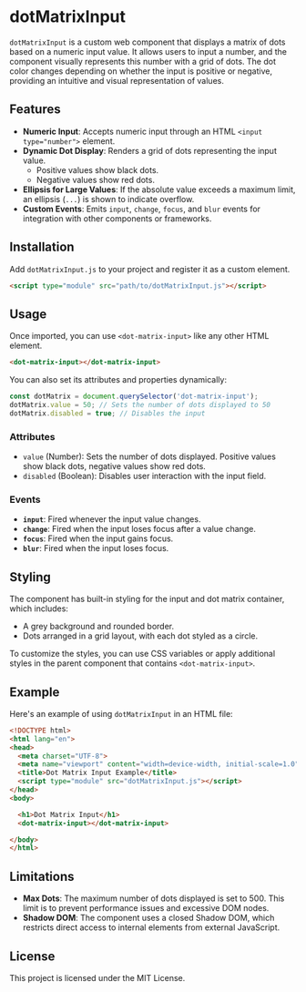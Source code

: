 
# dotMatrixInput

`dotMatrixInput` is a custom web component that displays a matrix of dots based on a numeric input value. It allows users to input a number, and the component visually represents this number with a grid of dots. The dot color changes depending on whether the input is positive or negative, providing an intuitive and visual representation of values.

## Features

- **Numeric Input**: Accepts numeric input through an HTML `<input type="number">` element.
- **Dynamic Dot Display**: Renders a grid of dots representing the input value. 
  - Positive values show black dots.
  - Negative values show red dots.
- **Ellipsis for Large Values**: If the absolute value exceeds a maximum limit, an ellipsis (`...`) is shown to indicate overflow.
- **Custom Events**: Emits `input`, `change`, `focus`, and `blur` events for integration with other components or frameworks.

## Installation

Add `dotMatrixInput.js` to your project and register it as a custom element.

```html
<script type="module" src="path/to/dotMatrixInput.js"></script>
```

## Usage

Once imported, you can use `<dot-matrix-input>` like any other HTML element.

```html
<dot-matrix-input></dot-matrix-input>
```

You can also set its attributes and properties dynamically:

```javascript
const dotMatrix = document.querySelector('dot-matrix-input');
dotMatrix.value = 50; // Sets the number of dots displayed to 50
dotMatrix.disabled = true; // Disables the input
```

### Attributes

- `value` (Number): Sets the number of dots displayed. Positive values show black dots, negative values show red dots.
- `disabled` (Boolean): Disables user interaction with the input field.

### Events

- **`input`**: Fired whenever the input value changes.
- **`change`**: Fired when the input loses focus after a value change.
- **`focus`**: Fired when the input gains focus.
- **`blur`**: Fired when the input loses focus.

## Styling

The component has built-in styling for the input and dot matrix container, which includes:
- A grey background and rounded border.
- Dots arranged in a grid layout, with each dot styled as a circle.
  
To customize the styles, you can use CSS variables or apply additional styles in the parent component that contains `<dot-matrix-input>`.

## Example

Here's an example of using `dotMatrixInput` in an HTML file:

```html
<!DOCTYPE html>
<html lang="en">
<head>
  <meta charset="UTF-8">
  <meta name="viewport" content="width=device-width, initial-scale=1.0">
  <title>Dot Matrix Input Example</title>
  <script type="module" src="dotMatrixInput.js"></script>
</head>
<body>

  <h1>Dot Matrix Input</h1>
  <dot-matrix-input></dot-matrix-input>

</body>
</html>
```

## Limitations

- **Max Dots**: The maximum number of dots displayed is set to 500. This limit is to prevent performance issues and excessive DOM nodes.
- **Shadow DOM**: The component uses a closed Shadow DOM, which restricts direct access to internal elements from external JavaScript.

## License

This project is licensed under the MIT License.
